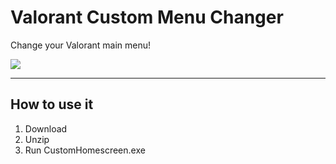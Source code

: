 # Valorant Custom Menu Changer

Change your Valorant main menu!

![](https://i.imgur.com/tt0uytK.png)

---

## How to use it

1. Download
2. Unzip
3. Run CustomHomescreen.exe



